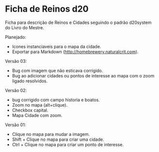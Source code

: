 # Ficha de Reinos d20
Ficha para descrição de Reinos e Cidades seguindo o padrão d20system do Livro do Mestre.  

Planejado:
* Icones instanciaveis para o mapa da cidade. 
* Exportar para Markdown (http://homebrewery.naturalcrit.com). 

Versão 03: 
* Bug com imagem que não esticava corrigido. 
* Bug ao adicionar cidades ou pontos de interesse ao mapa com o zoom ligado resolvidos. 

Versão 02:
* bug corrigido com campo historia e boatos. 
* Zoom no mapa (alt+clique). 
* Checkbox capital.
* Mapa Cidade com zoom.

Versão 01: 
* Clique no mapa para mudar a imagem.
* Shift + Clique no mapa para criar uma cidade. 
* Ctrl + Clique no mapa para criar um ponto de interesse. 
